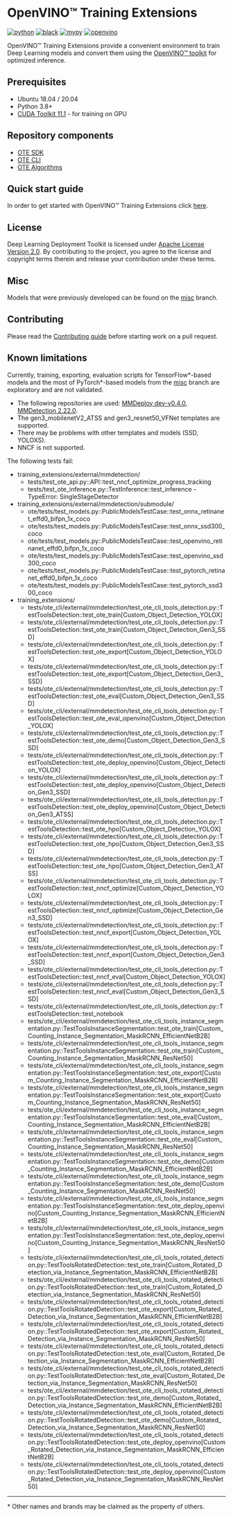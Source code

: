 # OpenVINO™ Training Extensions
[![python](https://img.shields.io/badge/python-3.8%2B-green)]()
[![black](https://img.shields.io/badge/code%20style-black-000000.svg)]()
[![mypy](https://img.shields.io/badge/%20type_checker-mypy-%231674b1?style=flat)]()
[![openvino](https://img.shields.io/badge/openvino-2021.4-purple)]()

OpenVINO™ Training Extensions provide a convenient environment to train
Deep Learning models and convert them using the [OpenVINO™
toolkit](https://software.intel.com/en-us/openvino-toolkit) for optimized
inference.

## Prerequisites
* Ubuntu 18.04 / 20.04
* Python 3.8+
* [CUDA Toolkit 11.1](https://developer.nvidia.com/cuda-11.1.1-download-archive) - for training on GPU

## Repository components
* [OTE SDK](ote_sdk)
* [OTE CLI](ote_cli)
* [OTE Algorithms](external)

## Quick start guide
In order to get started with OpenVINO™ Training Extensions click [here](QUICK_START_GUIDE.md).

## License
Deep Learning Deployment Toolkit is licensed under [Apache License Version 2.0](LICENSE).
By contributing to the project, you agree to the license and copyright terms therein
and release your contribution under these terms.

## Misc

Models that were previously developed can be found on the [misc](https://github.com/openvinotoolkit/training_extensions/tree/misc) branch.

## Contributing

Please read the [Contributing guide](CONTRIBUTING.md) before starting work on a pull request.

## Known limitations

Currently, training, exporting, evaluation scripts for TensorFlow\*-based models and the most of PyTorch\*-based models from the [misc](#misc) branch are exploratory and are not validated.

- The following repositories are used: [MMDeploy dev-v0.4.0](https://github.com/open-mmlab/mmdeploy/tree/dev-v0.4.0), [MMDetection 2.22.0](https://github.com/open-mmlab/mmdetection).
- The gen3_mobilenetV2_ATSS and gen3_resnet50_VFNet templates are supported.
- There may be problems with other templates and models (SSD, YOLOXS).
- NNCF is not supported.

The following tests fail:
- training_extensions/external/mmdetection/
    - tests/test_ote_api.py::API::test_nncf_optimize_progress_tracking
    - tests/test_ote_inference.py::TestInference::test_inference - TypeError: SingleStageDetector
- training_extensions/external/mmdetection/submodule/
    - ote/tests/test_models.py::PublicModelsTestCase::test_onnx_retinanet_effd0_bifpn_1x_coco
    - ote/tests/test_models.py::PublicModelsTestCase::test_onnx_ssd300_coco
    - ote/tests/test_models.py::PublicModelsTestCase::test_openvino_retinanet_effd0_bifpn_1x_coco
    - ote/tests/test_models.py::PublicModelsTestCase::test_openvino_ssd300_coco
    - ote/tests/test_models.py::PublicModelsTestCase::test_pytorch_retinanet_effd0_bifpn_1x_coco
    - ote/tests/test_models.py::PublicModelsTestCase::test_pytorch_ssd300_coco
- training_extensions/
    - tests/ote_cli/external/mmdetection/test_ote_cli_tools_detection.py::TestToolsDetection::test_ote_train[Custom_Object_Detection_YOLOX]
    - tests/ote_cli/external/mmdetection/test_ote_cli_tools_detection.py::TestToolsDetection::test_ote_train[Custom_Object_Detection_Gen3_SSD]
    - tests/ote_cli/external/mmdetection/test_ote_cli_tools_detection.py::TestToolsDetection::test_ote_export[Custom_Object_Detection_YOLOX]
    - tests/ote_cli/external/mmdetection/test_ote_cli_tools_detection.py::TestToolsDetection::test_ote_export[Custom_Object_Detection_Gen3_SSD]
    - tests/ote_cli/external/mmdetection/test_ote_cli_tools_detection.py::TestToolsDetection::test_ote_eval[Custom_Object_Detection_Gen3_SSD]
    - tests/ote_cli/external/mmdetection/test_ote_cli_tools_detection.py::TestToolsDetection::test_ote_eval_openvino[Custom_Object_Detection_YOLOX]
    - tests/ote_cli/external/mmdetection/test_ote_cli_tools_detection.py::TestToolsDetection::test_ote_demo[Custom_Object_Detection_Gen3_SSD]
    - tests/ote_cli/external/mmdetection/test_ote_cli_tools_detection.py::TestToolsDetection::test_ote_deploy_openvino[Custom_Object_Detection_YOLOX]
    - tests/ote_cli/external/mmdetection/test_ote_cli_tools_detection.py::TestToolsDetection::test_ote_deploy_openvino[Custom_Object_Detection_Gen3_SSD]
    - tests/ote_cli/external/mmdetection/test_ote_cli_tools_detection.py::TestToolsDetection::test_ote_deploy_openvino[Custom_Object_Detection_Gen3_ATSS]
    - tests/ote_cli/external/mmdetection/test_ote_cli_tools_detection.py::TestToolsDetection::test_ote_hpo[Custom_Object_Detection_YOLOX]
    - tests/ote_cli/external/mmdetection/test_ote_cli_tools_detection.py::TestToolsDetection::test_ote_hpo[Custom_Object_Detection_Gen3_SSD]
    - tests/ote_cli/external/mmdetection/test_ote_cli_tools_detection.py::TestToolsDetection::test_ote_hpo[Custom_Object_Detection_Gen3_ATSS]
    - tests/ote_cli/external/mmdetection/test_ote_cli_tools_detection.py::TestToolsDetection::test_nncf_optimize[Custom_Object_Detection_YOLOX]
    - tests/ote_cli/external/mmdetection/test_ote_cli_tools_detection.py::TestToolsDetection::test_nncf_optimize[Custom_Object_Detection_Gen3_SSD]
    - tests/ote_cli/external/mmdetection/test_ote_cli_tools_detection.py::TestToolsDetection::test_nncf_export[Custom_Object_Detection_YOLOX]
    - tests/ote_cli/external/mmdetection/test_ote_cli_tools_detection.py::TestToolsDetection::test_nncf_export[Custom_Object_Detection_Gen3_SSD]
    - tests/ote_cli/external/mmdetection/test_ote_cli_tools_detection.py::TestToolsDetection::test_nncf_eval[Custom_Object_Detection_YOLOX]
    - tests/ote_cli/external/mmdetection/test_ote_cli_tools_detection.py::TestToolsDetection::test_nncf_eval[Custom_Object_Detection_Gen3_SSD]
    - tests/ote_cli/external/mmdetection/test_ote_cli_tools_detection.py::TestToolsDetection::test_notebook
    - tests/ote_cli/external/mmdetection/test_ote_cli_tools_instance_segmentation.py::TestToolsInstanceSegmentation::test_ote_train[Custom_Counting_Instance_Segmentation_MaskRCNN_EfficientNetB2B]
    - tests/ote_cli/external/mmdetection/test_ote_cli_tools_instance_segmentation.py::TestToolsInstanceSegmentation::test_ote_train[Custom_Counting_Instance_Segmentation_MaskRCNN_ResNet50]
    - tests/ote_cli/external/mmdetection/test_ote_cli_tools_instance_segmentation.py::TestToolsInstanceSegmentation::test_ote_export[Custom_Counting_Instance_Segmentation_MaskRCNN_EfficientNetB2B]
    - tests/ote_cli/external/mmdetection/test_ote_cli_tools_instance_segmentation.py::TestToolsInstanceSegmentation::test_ote_export[Custom_Counting_Instance_Segmentation_MaskRCNN_ResNet50]
    - tests/ote_cli/external/mmdetection/test_ote_cli_tools_instance_segmentation.py::TestToolsInstanceSegmentation::test_ote_eval[Custom_Counting_Instance_Segmentation_MaskRCNN_EfficientNetB2B]
    - tests/ote_cli/external/mmdetection/test_ote_cli_tools_instance_segmentation.py::TestToolsInstanceSegmentation::test_ote_eval[Custom_Counting_Instance_Segmentation_MaskRCNN_ResNet50]
    - tests/ote_cli/external/mmdetection/test_ote_cli_tools_instance_segmentation.py::TestToolsInstanceSegmentation::test_ote_demo[Custom_Counting_Instance_Segmentation_MaskRCNN_EfficientNetB2B]
    - tests/ote_cli/external/mmdetection/test_ote_cli_tools_instance_segmentation.py::TestToolsInstanceSegmentation::test_ote_demo[Custom_Counting_Instance_Segmentation_MaskRCNN_ResNet50]
    - tests/ote_cli/external/mmdetection/test_ote_cli_tools_instance_segmentation.py::TestToolsInstanceSegmentation::test_ote_deploy_openvino[Custom_Counting_Instance_Segmentation_MaskRCNN_EfficientNetB2B]
    - tests/ote_cli/external/mmdetection/test_ote_cli_tools_instance_segmentation.py::TestToolsInstanceSegmentation::test_ote_deploy_openvino[Custom_Counting_Instance_Segmentation_MaskRCNN_ResNet50]
    - tests/ote_cli/external/mmdetection/test_ote_cli_tools_rotated_detection.py::TestToolsRotatedDetection::test_ote_train[Custom_Rotated_Detection_via_Instance_Segmentation_MaskRCNN_EfficientNetB2B]
    - tests/ote_cli/external/mmdetection/test_ote_cli_tools_rotated_detection.py::TestToolsRotatedDetection::test_ote_train[Custom_Rotated_Detection_via_Instance_Segmentation_MaskRCNN_ResNet50]
    - tests/ote_cli/external/mmdetection/test_ote_cli_tools_rotated_detection.py::TestToolsRotatedDetection::test_ote_export[Custom_Rotated_Detection_via_Instance_Segmentation_MaskRCNN_EfficientNetB2B]
    - tests/ote_cli/external/mmdetection/test_ote_cli_tools_rotated_detection.py::TestToolsRotatedDetection::test_ote_export[Custom_Rotated_Detection_via_Instance_Segmentation_MaskRCNN_ResNet50]
    - tests/ote_cli/external/mmdetection/test_ote_cli_tools_rotated_detection.py::TestToolsRotatedDetection::test_ote_eval[Custom_Rotated_Detection_via_Instance_Segmentation_MaskRCNN_EfficientNetB2B]
    - tests/ote_cli/external/mmdetection/test_ote_cli_tools_rotated_detection.py::TestToolsRotatedDetection::test_ote_eval[Custom_Rotated_Detection_via_Instance_Segmentation_MaskRCNN_ResNet50]
    - tests/ote_cli/external/mmdetection/test_ote_cli_tools_rotated_detection.py::TestToolsRotatedDetection::test_ote_demo[Custom_Rotated_Detection_via_Instance_Segmentation_MaskRCNN_EfficientNetB2B]
    - tests/ote_cli/external/mmdetection/test_ote_cli_tools_rotated_detection.py::TestToolsRotatedDetection::test_ote_demo[Custom_Rotated_Detection_via_Instance_Segmentation_MaskRCNN_ResNet50]
    - tests/ote_cli/external/mmdetection/test_ote_cli_tools_rotated_detection.py::TestToolsRotatedDetection::test_ote_deploy_openvino[Custom_Rotated_Detection_via_Instance_Segmentation_MaskRCNN_EfficientNetB2B]
    - tests/ote_cli/external/mmdetection/test_ote_cli_tools_rotated_detection.py::TestToolsRotatedDetection::test_ote_deploy_openvino[Custom_Rotated_Detection_via_Instance_Segmentation_MaskRCNN_ResNet50]


---
\* Other names and brands may be claimed as the property of others.
